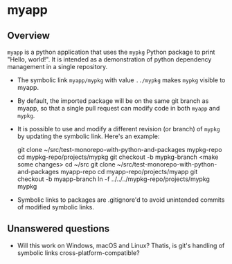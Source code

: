 myapp
=====

Overview
--------

```myapp``` is a python application that uses the ```mypkg``` Python package to print "Hello, world!". It is intended as a demonstration of python dependency management in a single repository.

- The symbolic link ```myapp/mypkg``` with value ```../mypkg``` makes ```mypkg``` visible to myapp.
- By default, the imported package will be on the same git branch as myapp, so that a single pull request can modify code in both ```myapp``` and ```mypkg```.
- It is possible to use and modify a different revision (or branch) of ```mypkg``` by updating the symbolic link. Here's an example:

    git clone ~/src/test-monorepo-with-python-and-packages mypkg-repo
    cd mypkg-repo/projects/mypkg
    git checkout -b mypkg-branch
    \<make some changes\>
    cd ~/src
    git clone ~/src/test-monorepo-with-python-and-packages myapp-repo
    cd myapp-repo/projects/myapp
    git checkout -b myapp-branch
    ln -f ../../../mypkg-repo/projects/mypkg mypkg


- Symbolic links to packages are .gitignore'd to avoid unintended commits of modified symbolic links.

Unanswered questions
--------------------
- Will this work on Windows, macOS and Linux? Thatis, is git's handling of symbolic links cross-platform-compatible?